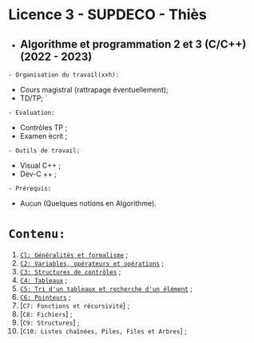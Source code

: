# Licence 3 - SUPDECO - Thiès
 * ##  Algorithme et programmation 2 et 3 (C/C++) (2022 - 2023) 

``` - Organisation du travail(xxh): ```
 * Cours magistral (rattrapage éventuellement);
 * TD/TP; ́
 
``` - Evaluation: ```
 * Contrôles TP ;
 * Examen  ́ecrit ;
 
``` - Outils de travail: ```
 * Visual C++ ;
 * Dev-C ++ ;
 
``` - Prérequis: ```
 * Aucun (Quelques notions en Algorithme).
 
 # ``` Contenu: ```
 1. [`Cl: Généralités et formalisme`](https://github.com/pape-barro/l2_supdeco/blob/main/Chap1.pdf) ;
 2. [`C2: Variables, opérateurs et opérations`](https://github.com/pape-barro/l2_supdeco/blob/main/Chap2.pdf) ;
 3. [`C3: Structures de contrôles`](https://github.com/pape-barro/l2_supdeco/blob/main/Chap3.pdf) ;
 4. [`C4: Tableaux`](https://github.com/pape-barro/l2_supdeco/blob/main/Chap4.pdf) ;
 5. [`C5: Tri d'un tableaux et recherche d'un élément`](https://github.com/pape-barro/l2_supdeco/blob/main/Chap5.pdf) ;
 6. [`C6: Pointeurs`](https://github.com/pape-barro/l2_supdeco/blob/main/Chap6.pdf) ;
 7. [`C7: Fonctions et récursivité`] ;
 8. [`C8: Fichiers`] ;
 9. [`C9: Structures`] ;
 10. [`C10: Listes chaînées, Piles, Files et Arbres`] ;
